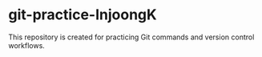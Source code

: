 # git-practice-InjoongK

This repository is created for practicing Git commands and version control workflows.
